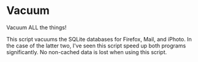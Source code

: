 Vacuum
=======

Vacuum ALL the things!

This script vacuums the SQLite databases for Firefox, Mail, and iPhoto. In the case of the latter two, I've seen this script speed up both programs significantly. No non-cached data is lost when using this script.